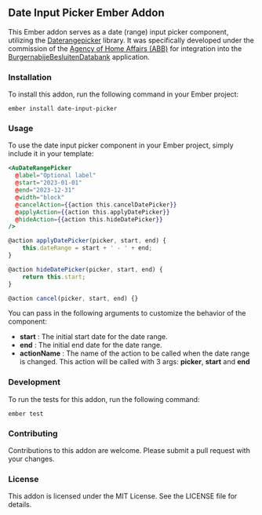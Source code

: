 ## Date Input Picker Ember Addon

This Ember addon serves as a date (range) input picker component, utilizing the [Daterangepicker](https://www.daterangepicker.com/) library. It was specifically developed under the commission of the [Agency of Home Affairs (ABB)](https://www.vlaanderen.be/agentschap-binnenlands-bestuur) for integration into the [BurgernabijeBesluitenDatabank](https://burgernabije-besluitendatabank-dev.s.redhost.be/) application.

### Installation

To install this addon, run the following command in your Ember project:

`ember install date-input-picker`

### Usage

To use the date input picker component in your Ember project, simply include it in your template:

```hbs
<AuDateRangePicker
  @label="Optional label"
  @start="2023-01-01"
  @end="2023-12-31"
  @width="block"
  @cancelAction={{action this.cancelDatePicker}}
  @applyAction={{action this.applyDatePicker}}
  @hideAction={{action this.hideDatePicker}}
/>
```

```js
@action applyDatePicker(picker, start, end) {
    this.dateRange = start + ' - ' + end;
}

@action hideDatePicker(picker, start, end) {
    return this.start;
}

@action cancel(picker, start, end) {}
```

You can pass in the following arguments to customize the behavior of the component:

- **start** : The initial start date for the date range.
- **end** : The initial end date for the date range.
- **actionName** : The name of the action to be called when the date range is changed. This action will be called with 3 args: **picker**, **start** and **end**

### Development

To run the tests for this addon, run the following command:

`ember test`

### Contributing

Contributions to this addon are welcome. Please submit a pull request with your changes.

### License

This addon is licensed under the MIT License. See the LICENSE file for details.
